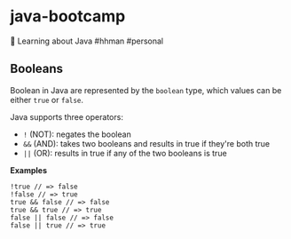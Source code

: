 # java-bootcamp
🚀 Learning about Java #hhman #personal

## Booleans

Boolean in Java are represented by the `boolean` type, which values can be either `true` or `false`.

Java supports three operators:
- `!` (NOT): negates the boolean
- `&&` (AND): takes two booleans and results in true if they're both true
- `||` (OR): results in true if any of the two booleans is true

**Examples**
```
!true // => false
!false // => true
true && false // => false
true && true // => true
false || false // => false
false || true // => true
```


